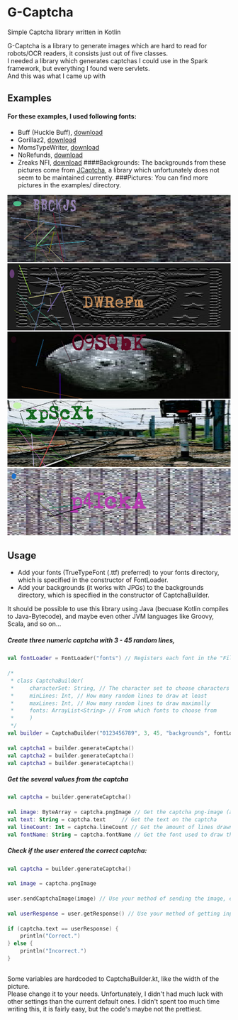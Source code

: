 # G-Captcha
Simple Captcha library written in Kotlin

G-Captcha is a library to generate images which are hard to read for robots/OCR readers, it consists just out of five classes.  
I needed a library which generates captchas I could use in the Spark framework, but everything I found were servlets.  
And this was what I came up with

## Examples
#### For these examples, I used following fonts:
- Buff (Huckle Buff), [download][huckle-buff]
- Gorillaz2, [download][gorillaz2]
- MomsTypeWriter, [download][mumstypewriter]
- NoRefunds, [download][norefunds]
- Zreaks NFI, [download][zreaks]
####Backgrounds:
The backgrounds from these pictures come from [JCaptcha][jcaptcha], a library which unfortunately does not seem to be maintained currently.
###Pictures:
You can find more pictures in the examples/ directory.  

![1][1]
![13][13]
![15][15]
![16][16]
![18][18] 

## Usage

- Add your fonts (TrueTypeFont (.ttf) preferred) to your fonts directory, which is specified in the constructor of FontLoader.
- Add your backgrounds (it works with JPGs) to the backgrounds directory, which is specified in the constructor of CaptchaBuilder.

It should be possible to use this library using Java (becuase Kotlin compiles to Java-Bytecode), and maybe even other JVM languages like Groovy, Scala, and so on...

##### Create three numeric captcha with 3 - 45 random lines, 

```kotlin
val fontLoader = FontLoader("fonts") // Registers each font in the "File("fonts")" directory to the GraphicsEnvironment.

/*
 * class CaptchaBuilder(
 *     characterSet: String, // The character set to choose characters from, eg "ABCDEFG", "123456", "ABCabc123"
 *     minLines: Int, // How many random lines to draw at least
 *     maxLines: Int, // How many random lines to draw maximally
 *     fonts: ArrayList<String> // From which fonts to choose from
 *     )
 */
val builder = CaptchaBuilder("0123456789", 3, 45, "backgrounds", fontLoader.fontnames)

val captcha1 = builder.generateCaptcha()
val captcha2 = builder.generateCaptcha()
val captcha3 = builder.generateCaptcha()
```

##### Get the several values from the captcha
```kotlin
val captcha = builder.generateCaptcha()

val image: ByteArray = captcha.pngImage // Get the captcha png-image (as ByteArray)
val text: String = captcha.text     // Get the text on the captcha
val lineCount: Int = captcha.lineCount // Get the amount of lines drawn
val fontName: String = captcha.fontName // Get the font used to draw the string onto the image
``` 

##### Check if the user entered the correct captcha:
```kotlin
val captcha = builder.generateCaptcha()

val image = captcha.pngImage

user.sendCaptchaImage(image) // Use your method of sending the image, eg. picture on website

val userResponse = user.getResponse() // Use your method of getting input, eg. form on website

if (captcha.text == userResponse) {
    println("Correct.")
} else {
    println("Incorrect.")
}
```

##

Some variables are hardcoded to CaptchaBuilder.kt, like the width of the picture.  
Please change it to your needs. Unfortunately, I didn't had much luck with other settings than the current default ones. 
I didn't spent too much time writing this, it is fairly easy, but the code's maybe not the prettiest. 

[huckle-buff]: http://www.downloadfreefonts.com/fonts/512/huckle_buff.php
[gorillaz2]: https://fonts2u.com/gorillaz-2.font
[mumstypewriter]: http://www.dafont.com/moms-typewriter.font
[norefunds]: http://www.dafont.com/moms-typewriter.font
[zreaks]: http://www.dafont.com/zreaks-nfi.font

[jcaptcha]: https://sourceforge.net/projects/jcaptcha/

[1]: https://raw.githubusercontent.com/Gatgeagent/G-Captcha/master/examples/1.png
[13]: https://raw.githubusercontent.com/Gatgeagent/G-Captcha/master/examples/13.png
[15]: https://raw.githubusercontent.com/Gatgeagent/G-Captcha/master/examples/15.png
[16]: https://raw.githubusercontent.com/Gatgeagent/G-Captcha/master/examples/16.png
[18]: https://raw.githubusercontent.com/Gatgeagent/G-Captcha/master/examples/18.png
